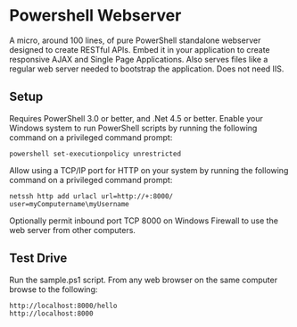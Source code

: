 Powershell Webserver
====================

A micro, around 100 lines, of pure PowerShell standalone webserver designed to create RESTful APIs. Embed it in your application to create responsive AJAX and Single Page Applications. Also serves files like a regular web server needed to bootstrap the application. Does not need IIS.

Setup
-----
Requires PowerShell 3.0 or better, and .Net 4.5 or better. Enable your Windows system to run PowerShell scripts by running the following command on a privileged command prompt:

    powershell set-executionpolicy unrestricted
    
Allow using a TCP/IP port for HTTP on your system by running the following command on a privileged command prompt:

    netssh http add urlacl url=http://+:8000/ user=myComputername\myUsername
    
Optionally permit inbound port TCP 8000 on Windows Firewall to use the web server from other computers.

Test Drive
----------
Run the sample.ps1 script. From any web browser on the same computer browse to the following:

    http://localhost:8000/hello
    http://localhost:8000


